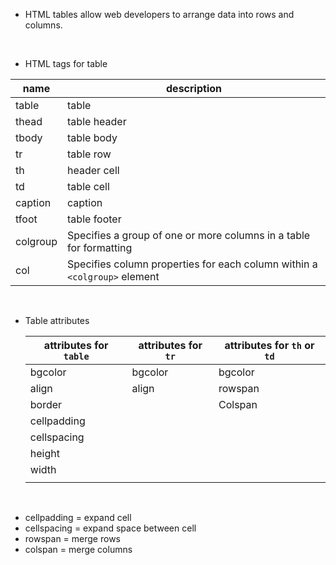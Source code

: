 - HTML tables allow web developers to arrange data into rows and columns.

&nbsp;

- HTML tags for table

| name     | description                                                               |
| -------- | ------------------------------------------------------------------------- |
| table    | table                                                                     |
| thead    | table header                                                              |
| tbody    | table body                                                                |
| tr       | table row                                                                 |
| th       | header cell                                                               |
| td       | table cell                                                                |
| caption  | caption                                                                   |
| tfoot    | table footer                                                              |
| colgroup | Specifies a group of one or more columns in a table for formatting        |
| col      | Specifies column properties for each column within a `<colgroup>` element |

&nbsp;

- Table attributes

  | attributes for `table` | attributes for `tr` | attributes for `th` or `td` |
  | ---------------------- | ------------------- | --------------------------- |
  | bgcolor                | bgcolor             | bgcolor                     |
  | align                  | align               | rowspan                     |
  | border                 |                     | Colspan                     |
  | cellpadding            |                     |                             |
  | cellspacing            |                     |                             |
  | height                 |                     |                             |
  | width                  |                     |                             |
  |                        |                     |                             |

  &nbsp;

* cellpadding = expand cell
* cellspacing = expand space between cell
* rowspan = merge rows
* colspan = merge columns
